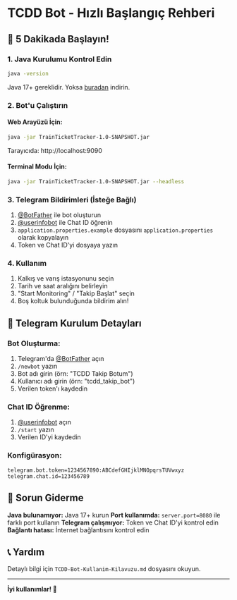 # TCDD Bot - Hızlı Başlangıç Rehberi

## 🚀 5 Dakikada Başlayın!

### 1. Java Kurulumu Kontrol Edin
```bash
java -version
```
Java 17+ gereklidir. Yoksa [buradan](https://adoptium.net/) indirin.

### 2. Bot'u Çalıştırın

#### Web Arayüzü İçin:
```bash
java -jar TrainTicketTracker-1.0-SNAPSHOT.jar
```
Tarayıcıda: http://localhost:9090

#### Terminal Modu İçin:
```bash
java -jar TrainTicketTracker-1.0-SNAPSHOT.jar --headless
```

### 3. Telegram Bildirimleri (İsteğe Bağlı)

1. [@BotFather](https://t.me/BotFather) ile bot oluşturun
2. [@userinfobot](https://t.me/userinfobot) ile Chat ID öğrenin
3. `application.properties.example` dosyasını `application.properties` olarak kopyalayın
4. Token ve Chat ID'yi dosyaya yazın

### 4. Kullanım

1. Kalkış ve varış istasyonunu seçin
2. Tarih ve saat aralığını belirleyin
3. "Start Monitoring" / "Takip Başlat" seçin
4. Boş koltuk bulunduğunda bildirim alın!

## 📱 Telegram Kurulum Detayları

### Bot Oluşturma:
1. Telegram'da [@BotFather](https://t.me/BotFather) açın
2. `/newbot` yazın
3. Bot adı girin (örn: "TCDD Takip Botum")
4. Kullanıcı adı girin (örn: "tcdd_takip_bot")
5. Verilen token'ı kaydedin

### Chat ID Öğrenme:
1. [@userinfobot](https://t.me/userinfobot) açın
2. `/start` yazın
3. Verilen ID'yi kaydedin

### Konfigürasyon:
```properties
telegram.bot.token=1234567890:ABCdefGHIjklMNOpqrsTUVwxyz
telegram.chat.id=123456789
```

## 🔧 Sorun Giderme

**Java bulunamıyor:** Java 17+ kurun
**Port kullanımda:** `server.port=8080` ile farklı port kullanın
**Telegram çalışmıyor:** Token ve Chat ID'yi kontrol edin
**Bağlantı hatası:** İnternet bağlantısını kontrol edin

## 📞 Yardım

Detaylı bilgi için `TCDD-Bot-Kullanim-Kilavuzu.md` dosyasını okuyun.

---
**İyi kullanımlar! 🚄**


